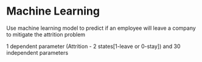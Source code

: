 # Machine Learning

Use machine learning model to predict if an employee will leave a company to mitigate the attrition problem

1 dependent parameter (Attrition - 2 states[1-leave or 0-stay]) and 30 independent parameters
